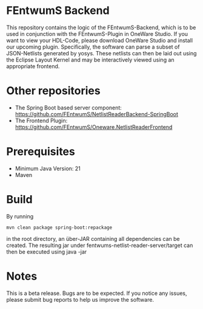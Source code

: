 # FEntwumS Backend

This repository contains the logic of the FEntwumS-Backend, which is to be used in conjunction with the FEntwumS-Plugin
in OneWare Studio. If you want to view your HDL-Code, please download OneWare Studio and install our upcoming plugin.
Specifically, the software can parse a subset of JSON-Netlists generated by yosys. These netlists can then be laid out
using the Eclipse Layout Kernel and may be interactively viewed using an appropriate frontend.

# Other repositories

- The Spring Boot based server component: https://github.com/FEntwumS/NetlistReaderBackend-SpringBoot
- The Frontend Plugin: https://github.com/FEntwumS/Oneware.NetlistReaderFrontend

# Prerequisites

- Minimum Java Version: 21
- Maven

# Build

By running

```
mvn clean package spring-boot:repackage
```

in the root directory, an über-JAR containing all dependencies can be created. The resulting jar under
fentwums-netlist-reader-server/target can then be executed using java -jar <jar-name>
# Notes

This is a beta release. Bugs are to be expected. If you notice any issues, please submit bug reports to help us improve
the software.
